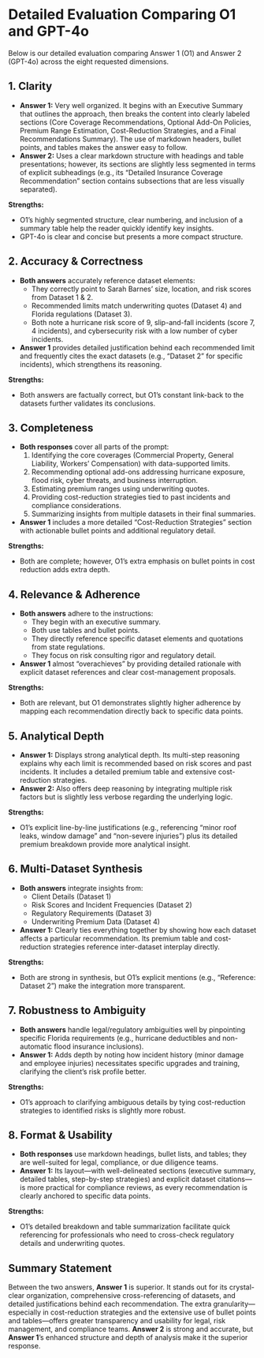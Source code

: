 # Detailed Evaluation Comparing O1 and GPT-4o

Below is our detailed evaluation comparing Answer 1 (O1) and Answer 2 (GPT-4o) across the eight requested dimensions.

## 1. Clarity

- **Answer 1:** Very well organized. It begins with an Executive Summary that outlines the approach, then breaks the content into clearly labeled sections (Core Coverage Recommendations, Optional Add-On Policies, Premium Range Estimation, Cost-Reduction Strategies, and a Final Recommendations Summary). The use of markdown headers, bullet points, and tables makes the answer easy to follow.
- **Answer 2:** Uses a clear markdown structure with headings and table presentations; however, its sections are slightly less segmented in terms of explicit subheadings (e.g., its “Detailed Insurance Coverage Recommendation” section contains subsections that are less visually separated).

**Strengths:**
- O1’s highly segmented structure, clear numbering, and inclusion of a summary table help the reader quickly identify key insights.
- GPT-4o is clear and concise but presents a more compact structure.

## 2. Accuracy & Correctness

- **Both answers** accurately reference dataset elements:
  - They correctly point to Sarah Barnes’ size, location, and risk scores from Dataset 1 & 2.
  - Recommended limits match underwriting quotes (Dataset 4) and Florida regulations (Dataset 3).
  - Both note a hurricane risk score of 9, slip-and-fall incidents (score 7, 4 incidents), and cybersecurity risk with a low number of cyber incidents.
- **Answer 1** provides detailed justification behind each recommended limit and frequently cites the exact datasets (e.g., “Dataset 2” for specific incidents), which strengthens its reasoning.

**Strengths:**
- Both answers are factually correct, but O1’s constant link-back to the datasets further validates its conclusions.

## 3. Completeness

- **Both responses** cover all parts of the prompt:
  1. Identifying the core coverages (Commercial Property, General Liability, Workers’ Compensation) with data-supported limits.
  2. Recommending optional add-ons addressing hurricane exposure, flood risk, cyber threats, and business interruption.
  3. Estimating premium ranges using underwriting quotes.
  4. Providing cost-reduction strategies tied to past incidents and compliance considerations.
  5. Summarizing insights from multiple datasets in their final summaries.
- **Answer 1** includes a more detailed “Cost-Reduction Strategies” section with actionable bullet points and additional regulatory detail.

**Strengths:**
- Both are complete; however, O1’s extra emphasis on bullet points in cost reduction adds extra depth.

## 4. Relevance & Adherence

- **Both answers** adhere to the instructions:
  - They begin with an executive summary.
  - Both use tables and bullet points.
  - They directly reference specific dataset elements and quotations from state regulations.
  - They focus on risk consulting rigor and regulatory detail.
- **Answer 1** almost “overachieves” by providing detailed rationale with explicit dataset references and clear cost-management proposals.

**Strengths:**
- Both are relevant, but O1 demonstrates slightly higher adherence by mapping each recommendation directly back to specific data points.

## 5. Analytical Depth

- **Answer 1:** Displays strong analytical depth. Its multi-step reasoning explains why each limit is recommended based on risk scores and past incidents. It includes a detailed premium table and extensive cost-reduction strategies.
- **Answer 2:** Also offers deep reasoning by integrating multiple risk factors but is slightly less verbose regarding the underlying logic.

**Strengths:**
- O1’s explicit line-by-line justifications (e.g., referencing “minor roof leaks, window damage” and “non-severe injuries”) plus its detailed premium breakdown provide more analytical insight.

## 6. Multi-Dataset Synthesis

- **Both answers** integrate insights from:
  - Client Details (Dataset 1)
  - Risk Scores and Incident Frequencies (Dataset 2)
  - Regulatory Requirements (Dataset 3)
  - Underwriting Premium Data (Dataset 4)
- **Answer 1:** Clearly ties everything together by showing how each dataset affects a particular recommendation. Its premium table and cost-reduction strategies reference inter-dataset interplay directly.

**Strengths:**
- Both are strong in synthesis, but O1’s explicit mentions (e.g., “Reference: Dataset 2”) make the integration more transparent.

## 7. Robustness to Ambiguity

- **Both answers** handle legal/regulatory ambiguities well by pinpointing specific Florida requirements (e.g., hurricane deductibles and non-automatic flood insurance inclusions).
- **Answer 1:** Adds depth by noting how incident history (minor damage and employee injuries) necessitates specific upgrades and training, clarifying the client’s risk profile better.

**Strengths:**
- O1’s approach to clarifying ambiguous details by tying cost-reduction strategies to identified risks is slightly more robust.

## 8. Format & Usability

- **Both responses** use markdown headings, bullet lists, and tables; they are well-suited for legal, compliance, or due diligence teams.
- **Answer 1:** Its layout—with well-delineated sections (executive summary, detailed tables, step-by-step strategies) and explicit dataset citations—is more practical for compliance reviews, as every recommendation is clearly anchored to specific data points.

**Strengths:**
- O1’s detailed breakdown and table summarization facilitate quick referencing for professionals who need to cross-check regulatory details and underwriting quotes.

## Summary Statement

Between the two answers, **Answer 1** is superior. It stands out for its crystal-clear organization, comprehensive cross-referencing of datasets, and detailed justifications behind each recommendation. The extra granularity—especially in cost-reduction strategies and the extensive use of bullet points and tables—offers greater transparency and usability for legal, risk management, and compliance teams. **Answer 2** is strong and accurate, but **Answer 1**’s enhanced structure and depth of analysis make it the superior response.